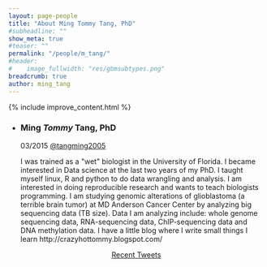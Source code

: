 ```yaml
---
layout: page-people
title: "About Ming Tommy Tang, PhD"
#subheadline: ""
show_meta: true
#teaser: ""
permalink: "/people/m_tang/"
#header:
#    image_fullwidth: "res/gbmsubtypes.png"
breadcrumb: true
author: ming_tang
---
```

{% include improve_content.html %}

<ul class="ch-grid">
  <li>
    <div class="ch-item ch-img-mtang">
      <div class="ch-info">
        <h3>Ming <i>Tommy</i> Tang, PhD</h3>
        <p>03/2015 <a href="https://twitter.com/tangming2005">@tangming2005</a></p>
        <p>I was trained as a "wet" biologist in the University of Florida. I became interested in Data science at the last two years of my PhD. I taught myself linux, R and python to do data wrangling and analysis. I am interested in doing reproducible research and wants to teach biologists programming.
I am studying genomic alterations of glioblastoma (a terrible brain tumor) at MD Anderson Cancer Center by analyzing big sequencing data (TB size). Data I am analyzing include: whole genome sequencing data, RNA-sequencing data, ChIP-sequencing data and DNA methylation data. 
I have a little blog where I write small things I learn http://crazyhottommy.blogspot.com/</p>
      </div>
    </div>
  </li>
</ul>

<center>
<div class="mytweets">
<a class="twitter-timeline"
  width="600"
  height="250"
  href="https://twitter.com/tangming2005"
  data-widget-id="615917133671759877"
  data-tweet-limit="5"
  data-chrome="nofooter noborders noscrollbar transparent">
  Recent Tweets</a>
</div>
<script>
    !function(d,s,id){var js,fjs=d.getElementsByTagName(s)[0],p=/^http:/.test(d.location)?'http':'https';if(!d.getElementById(id)){js=d.createElement(s);js.id=id;js.src=p+"://platform.twitter.com/widgets.js";fjs.parentNode.insertBefore(js,fjs);}}(document,"script","twitter-wjs");
</script>
</center>

<br>
<a class="list-group-item" href="https://twitter.com/tangming2005" title="Follow me @tangming2005" alt="Follow me @tangming2005"><i class="fa fa-twitter fa-3x"></i></a> &nbsp;&nbsp;&nbsp;&nbsp; <a class="list-group-item" href="http://crazyhottommy.blogspot.com" title="Blog" alt="Blog"><i class="fa fa-home fa-3x"></i></a>  &nbsp;&nbsp;&nbsp;&nbsp; <a class="list-group-item" href="https://plus.google.com/100898476659494144071/posts" title="Recent Blog Posts" alt="Recent Blog Posts"><i class="fa fa-google-plus-square fa-3x"></i></a>
